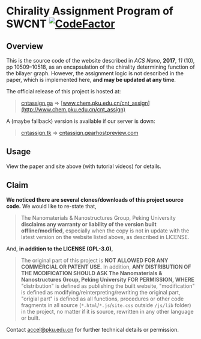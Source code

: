 # Chirality Assignment Program of SWCNT [![CodeFactor](https://www.codefactor.io/repository/github/visualer/ntassign-js/badge)](https://www.codefactor.io/repository/github/visualer/ntassign)

## Overview

This is the source code of the website described in _ACS Nano_, **2017**, _11_ (10), pp 10509–10518, as an encapsulation of the chirality determining function of the bilayer graph. However, the assignment logic is not described in the paper, which is implemented here, **and may be updated at any time**.

The official release of this project is hosted at:

> [cntassign.ga](http://cntassign.ga) => [www.chem.pku.edu.cn/cnt_assign](http://www.chem.pku.edu.cn/cnt_assign)

A (maybe fallback) version is available if our server is down:

> [cntassign.tk](http://cntassign.tk) => [cntassign.gearhostpreview.com](http://cntassign.gearhostpreview.com)

## Usage

View the paper and site above (with tutorial videos) for details.

## Claim

**We noticed there are several clones/downloads of this project source code.** We would like to re-state that, 

> The Nanomaterials & Nanostructures Group, Peking University **disclaims any warranty or liability of the version built offline/modified**, especially when the copy is not in update with the latest version on the website listed above, as described in LICENSE.

And, **in addition to the LICENSE (GPL-3.0)**,

> The original part of this project is **NOT ALLOWED FOR ANY COMMERCIAL OR PATENT USE.** In addition, **ANY DISTRIBUTION OF THE MODIFICATION SHOULD ASK The Nanomaterials & Nanostructures Group, Peking University FOR PERMISSION, WHERE** "distribution" is defined as publishing the built website, "modification" is defined as modifying/reinterpreting/rewriting the original part, "origial part" is defined as all functions, procedures or other code fragments in all source (`*.html`/`*.js`/`site.css` outside `/js/lib` folder) in the project, no matter if it is source, rewritten in any other language or built.

Contact accel@pku.edu.cn for further technical details or permission.